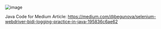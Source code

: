 ![image](https://github.com/user-attachments/assets/1ab7ea8c-949a-47a6-8c58-bf970add1ea9)

Java Code for Medium Article: https://medium.com/@begunova/selenium-webdriver-bidi-logging-practice-in-java-195836c6ae62
